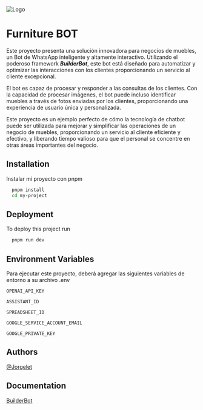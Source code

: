 
![Logo](https://bakano.ec/_nuxt/bakano-logotipo-negro.inytqi86.webp)


# Furniture BOT

Este proyecto presenta una solución innovadora para negocios de muebles, un Bot de WhatsApp inteligente y altamente interactivo. Utilizando el poderoso framework ***BuilderBot***, este bot está diseñado para automatizar y optimizar las interacciones con los clientes proporcionando un servicio al cliente excepcional.

El bot es capaz de procesar y responder a las consultas de los clientes. Con la capacidad de procesar imágenes, el bot puede incluso identificar muebles a través de fotos enviadas por los clientes, proporcionando una experiencia de usuario única y personalizada.

Este proyecto es un ejemplo perfecto de cómo la tecnología de chatbot puede ser utilizada para mejorar y simplificar las operaciones de un negocio de muebles, proporcionando un servicio al cliente eficiente y efectivo, y liberando tiempo valioso para que el personal se concentre en otras áreas importantes del negocio.

## Installation

Instalar mi proyecto con pnpm

```bash
  pnpm install
  cd my-project
```
    
## Deployment

To deploy this project run

```bash
  pnpm run dev
```


## Environment Variables

Para ejecutar este proyecto, deberá agregar las siguientes variables de entorno a su archivo .env

`OPENAI_API_KEY`

`ASSISTANT_ID`

`SPREADSHEET_ID`

`GOOGLE_SERVICE_ACCOUNT_EMAIL`

`GOOGLE_PRIVATE_KEY`


## Authors
[@Jorgelet](https://github.com/Jorgelet)


## Documentation
[BuilderBot](https://www.builderbot.app/en)